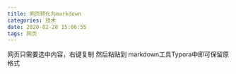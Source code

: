 ```yaml
---
title: 网页转化为markdown
categories: 技术
date: 2020-02-28 15:06:55
tags: 网页
---
```


网页只需要选中内容，右键复制 然后粘贴到 markdown工具Typora中即可保留原格式